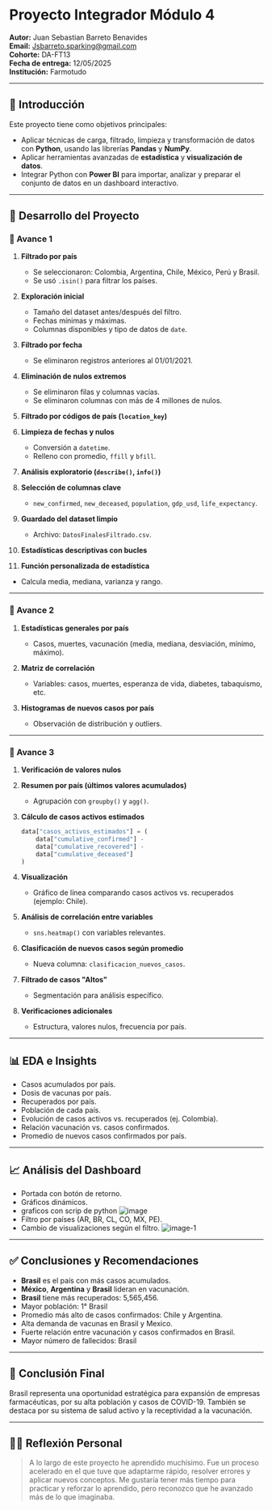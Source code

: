 # Proyecto Integrador Módulo 4

**Autor:** Juan Sebastian Barreto Benavides  
**Email:** Jsbarreto.sparking@gmail.com  
**Cohorte:** DA-FT13  
**Fecha de entrega:** 12/05/2025  
**Institución:** Farmotudo

---

## 🧠 Introducción

Este proyecto tiene como objetivos principales:

- Aplicar técnicas de carga, filtrado, limpieza y transformación de datos con **Python**, usando las librerías **Pandas** y **NumPy**.
- Aplicar herramientas avanzadas de **estadística** y **visualización de datos**.
- Integrar Python con **Power BI** para importar, analizar y preparar el conjunto de datos en un dashboard interactivo.

---

## 🚧 Desarrollo del Proyecto

### 🔹 Avance 1

1. **Filtrado por país**  
   - Se seleccionaron: Colombia, Argentina, Chile, México, Perú y Brasil.  
   - Se usó `.isin()` para filtrar los países.

2. **Exploración inicial**  
   - Tamaño del dataset antes/después del filtro.  
   - Fechas mínimas y máximas.  
   - Columnas disponibles y tipo de datos de `date`.

3. **Filtrado por fecha**  
   - Se eliminaron registros anteriores al 01/01/2021.

4. **Eliminación de nulos extremos**  
   - Se eliminaron filas y columnas vacías.  
   - Se eliminaron columnas con más de 4 millones de nulos.

5. **Filtrado por códigos de país (`location_key`)**

6. **Limpieza de fechas y nulos**  
   - Conversión a `datetime`.  
   - Relleno con promedio, `ffill` y `bfill`.

7. **Análisis exploratorio (`describe()`, `info()`)**

8. **Selección de columnas clave**  
   - `new_confirmed`, `new_deceased`, `population`, `gdp_usd`, `life_expectancy`.

9. **Guardado del dataset limpio**  
   - Archivo: `DatosFinalesFiltrado.csv`.

10. **Estadísticas descriptivas con bucles**

11. **Función personalizada de estadística**  
   - Calcula media, mediana, varianza y rango.

---

### 🔹 Avance 2

1. **Estadísticas generales por país**  
   - Casos, muertes, vacunación (media, mediana, desviación, mínimo, máximo).

2. **Matriz de correlación**  
   - Variables: casos, muertes, esperanza de vida, diabetes, tabaquismo, etc.

3. **Histogramas de nuevos casos por país**  
   - Observación de distribución y outliers.

---

### 🔹 Avance 3

1. **Verificación de valores nulos**

2. **Resumen por país (últimos valores acumulados)**  
   - Agrupación con `groupby()` y `agg()`.

3. **Cálculo de casos activos estimados**  
   ```python
   data["casos_activos_estimados"] = (
       data["cumulative_confirmed"] -
       data["cumulative_recovered"] -
       data["cumulative_deceased"]
   )
   ```

4. **Visualización**  
   - Gráfico de línea comparando casos activos vs. recuperados (ejemplo: Chile).

5. **Análisis de correlación entre variables**  
   - `sns.heatmap()` con variables relevantes.

6. **Clasificación de nuevos casos según promedio**  
   - Nueva columna: `clasificacion_nuevos_casos`.

7. **Filtrado de casos "Altos"**  
   - Segmentación para análisis específico.

8. **Verificaciones adicionales**  
   - Estructura, valores nulos, frecuencia por país.

---

## 📊 EDA e Insights

- Casos acumulados por país.
- Dosis de vacunas por país.
- Recuperados por país.
- Población de cada país.
- Evolución de casos activos vs. recuperados (ej. Colombia).
- Relación vacunación vs. casos confirmados.
- Promedio de nuevos casos confirmados por país.

---

## 📈 Análisis del Dashboard

- Portada con botón de retorno.
- Gráficos dinámicos.
- graficos con scrip de python
![image](https://github.com/user-attachments/assets/a46531ba-6000-4399-b806-7a603564c077)
- Filtro por países (AR, BR, CL, CO, MX, PE).
- Cambio de visualizaciones según el filtro.
![image-1](https://github.com/user-attachments/assets/91d081f2-097e-4bad-b090-dbe987a00a38)

---

## ✅ Conclusiones y Recomendaciones

- **Brasil** es el país con más casos acumulados.
- **México**, **Argentina** y **Brasil** lideran en vacunación.
- **Brasil** tiene más recuperados: 5,565,456.
- Mayor población: 1° Brasil
- Promedio más alto de casos confirmados: Chile y Argentina.
- Alta demanda de vacunas en Brasil y Mexico.
- Fuerte relación entre vacunación y casos confirmados en Brasil.
- Mayor número de fallecidos: Brasil

---

## 💭 Conclusión Final

Brasil representa una oportunidad estratégica para expansión de empresas farmacéuticas, por su alta población y casos de COVID-19. También se destaca por su sistema de salud activo y la receptividad a la vacunación.

---

## 🙋‍♂️ Reflexión Personal

> A lo largo de este proyecto he aprendido muchísimo. Fue un proceso acelerado en el que tuve que adaptarme rápido, resolver errores y aplicar nuevos conceptos. Me gustaría tener más tiempo para practicar y reforzar lo aprendido, pero reconozco que he avanzado más de lo que imaginaba.
